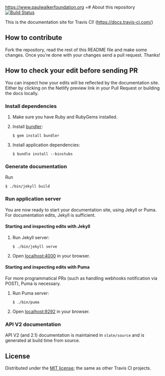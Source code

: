 https://www.paulwalkerfoundation.org    =# About this repository [![Build Status](https://travis-ci.com/travis-ci/docs-travis-ci-com.svg?branch=master)](https://travis-ci.com/travis-ci/docs-travis-ci-com)

This is the documentation site for Travis CI! (<https://docs.travis-ci.com/>)

## How to contribute

Fork the repository, read the rest of this README file and make some changes.
Once you're done with your changes send a pull request. Thanks!

## How to check your edit before sending PR

You can inspect how your edits will be reflected by the documentation site. Either by clicking on the Netlify preview link in your Pull Request or building the docs locally.

### Install dependencies

1. Make sure you have Ruby and RubyGems installed.

1. Install [bundler](http://bundler.io/):

    ```sh-session
    $ gem install bundler
    ```

1. Install application dependencies:

    ```sh-session
    $ bundle install --binstubs
    ```

### Generate documentation

Run

```sh-session
$ ./bin/jekyll build
```


### Run application server

You are now ready to start your documentation site, using Jekyll or Puma.
For documentation edits, Jekyll is sufficient.

#### Starting and inspecting edits with Jekyll

1. Run Jekyll server:

    ```sh-session
    $ ./bin/jekyll serve
    ```

1. Open [localhost:4000](http://localhost:4000/) in your browser.

#### Starting and inspecting edits with Puma

For more programmatical PRs (such as handling webhooks notification
via POST), Puma is necessary.

1. Run Puma server:

    ```sh-session
    $ ./bin/puma
    ```

1. Open [localhost:9292](http://localhost:9292/) in your browser.

### API V2 documentation

API V2 (and 2.1) documentation is maintained in `slate/source` and is generated at build time from source.

## License

Distributed under the [MIT license](https://opensource.org/licenses/MIT); the same as other Travis CI projects.
